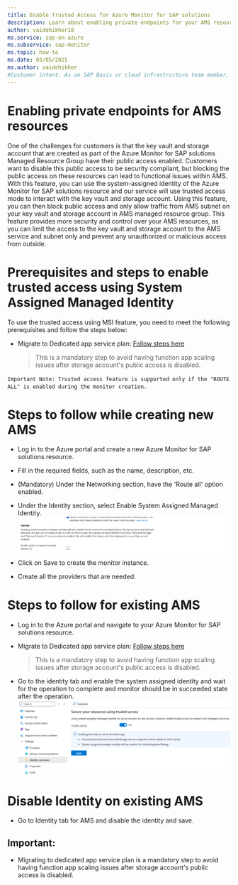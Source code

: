 ```yaml
---
title: Enable Trusted Access for Azure Monitor for SAP solutions
description: Learn about enabling private endpoints for your AMS resources
author: vaidehikher18
ms.service: sap-on-azure
ms.subservice: sap-monitor
ms.topic: how-to
ms.date: 03/05/2025
ms.author: vaidehikher
#Customer intent: As an SAP Basis or cloud infrastructure team member, I want to deploy Azure Monitor for SAP solutions with private endpoints for storage account and key vault.
---
```


# Enabling private endpoints for AMS resources

One of the challenges for customers is that the key vault and storage account that are created as part of the Azure Monitor for SAP solutions Managed Resource Group have their public access enabled. Customers want to disable this public access to be security compliant, but blocking the public access on these resources can lead to functional issues within AMS.
With this feature, you can use the system-assigned identity of the Azure Monitor for SAP solutions resource and our service will use trusted access mode to interact with the key vault and storage account. Using this feature, you can then block public access and only allow traffic from AMS subnet on your key vault and storage account in AMS managed resource group.
This feature provides more security and control over your AMS resources, as you can limit the access to the key vault and storage account to the AMS service and subnet only and prevent any unauthorized or malicious access from outside.

# Prerequisites and steps to enable trusted access using System Assigned Managed Identity
To use the trusted access using MSI feature, you need to meet the following prerequisites and follow the steps below:
* Migrate to Dedicated app service plan: [Follow steps here](https://go.microsoft.com/fwlink/?linkid=2306196)
    > This is a mandatory step to avoid having function app scaling issues after storage account's public access is disabled.

`Important Note: Trusted access feature is supported only if the "ROUTE ALL" is enabled during the monitor creation.`

# Steps to follow while creating new AMS
* Log in to the Azure portal and create a new Azure Monitor for SAP solutions resource.
* Fill in the required fields, such as the name, description, etc.
* (Mandatory) Under the Networking section, have the 'Route all' option enabled.
* Under the Identity section, select Enable System Assigned Managed Identity.
![screenshot of enabling trusted access during AMS resource creation.](../monitor/media/enable-trusted-access/enable-system-assigned-mi.png)

* Click on Save to create the monitor instance.
* Create all the providers that are needed.

# Steps to follow for existing AMS
* Log in to the Azure portal and navigate to your Azure Monitor for SAP solutions resource.

* Migrate to Dedicated app service plan: [Follow steps here](https://go.microsoft.com/fwlink/?linkid=2306196)
  > This is a mandatory step to avoid having function app scaling issues after storage account's public access is disabled.

* Go to the identity tab and enable the system assigned identity and wait for the operation to complete and monitor should be in succeeded state after the operation.
![screenshot of enabling trusted access under indentity tab.](../monitor/media/enable-trusted-access/enable-mi-existing-customer.png)


# Disable Identity on existing AMS
* Go to Identity tab for AMS and disable the identity and save.

## Important: 
* Migrating to dedicated app service plan is a mandatory step to avoid having function app scaling issues after storage account's public access is disabled.
